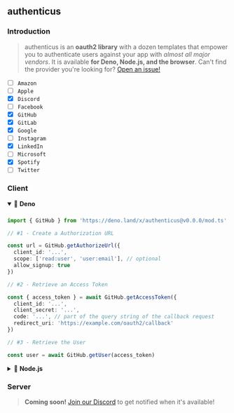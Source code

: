 ## authenticus

### Introduction

> authenticus is an **oauth2 library** with a dozen templates that empower you
> to authenticate users against your app with _almost all major vendors_. It is
> available **for Deno, Node.js, and the browser**. Can't find the provider
> you're looking for?
> [Open an issue!](https://github.com/azurystudio/authenticus/issues/new/choose)

- [ ] `Amazon`
- [ ] `Apple`
- [x] `Discord`
- [ ] `Facebook`
- [x] `GitHub`
- [x] `GitLab`
- [x] `Google`
- [ ] `Instagram`
- [x] `LinkedIn`
- [ ] `Microsoft`
- [x] `Spotify`
- [ ] `Twitter`

### Client

<details open>
  <summary>🦕 <b>Deno</b></summary>

### 

```ts
import { GitHub } from 'https://deno.land/x/authenticus@v0.0.0/mod.ts'

// #1 - Create a Authorization URL

const url = GitHub.getAuthorizeUrl({
  client_id: '...',
  scope: ['read:user', 'user:email'], // optional
  allow_signup: true
})

// #2 - Retrieve an Access Token

const { access_token } = await GitHub.getAccessToken({
  client_id: '...',
  client_secret: '...',
  code: '...', // part of the query string of the callback request
  redirect_uri: 'https://example.com/oauth2/callback'
})

// #3 - Retrieve the User

const user = await GitHub.getUser(access_token)
```

</details>

<details>
  <summary>🐢 <b>Node.js</b></summary>

### 

```bash
npm i authenticus
```

```ts
import { GitHub } from 'authenticus'

// #1 - Create a Authorization URL

const url = GitHub.getAuthorizeUrl({
  client_id: '...',
  scope: ['read:user', 'user:email'], // optional
  allow_signup: true
})

// #2 - Retrieve an Access Token

const { access_token } = await GitHub.getAccessToken({
  client_id: '...',
  client_secret: '...',
  code: '...', // part of the query string of the callback request
  redirect_uri: 'https://example.com/oauth2/callback'
})

// #3 - Retrieve the User

const user = await GitHub.getUser(access_token)
```

</details>

### Server

> **Coming soon!** [Join our Discord]() to get notified when it's available!
